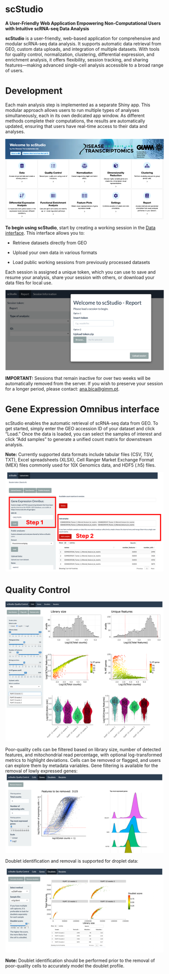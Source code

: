 # scStudio
**A User-Friendly Web Application Empowering Non-Computational Users with Intuitive scRNA-seq Data Analysis**

**scStudio** is a user-friendly, web-based application for comprehensive and modular scRNA-seq data analysis. It supports automatic data retrieval from GEO, custom data uploads, and integration of multiple datasets. With tools for quality control, normalization, clustering, differential expression, and enrichment analysis, it offers flexibility, session tracking, and sharing features—making advanced single-cell analysis accessible to a broad range of users.

# Development

Each main analysis step is implemented as a separate Shiny app. This modular approach allows users to run multiple types of analyses simultaneously, each in its own dedicated app window. As different methods complete their computations, the results are automatically updated, ensuring that users have real-time access to their data and analyses. 

[![Alt text](images/Homepage.png)](https://compbio.imm.medicina.ulisboa.pt/app/scStudio)


**To begin using scStudio**, start by creating a working session in the [Data interface](https://compbio.imm.medicina.ulisboa.pt/app/scStudio_DATA). This interface allows you to:

- Retrieve datasets directly from GEO

- Upload your own data in various formats

- Load public working sessions from previously processed datasets

Each session is assigned a unique token, which you can use to save and resume your analysis, share your session with others, or download your data files for local use.

![Alt text](images/insert-session-token.png)

**IMPORTANT:** Sessions that remain inactive for over two weeks will be automatically removed from the server. If you wish to preserve your session for a longer period, please contact: ana.bica@gimm.pt.

# Gene Expression Omnibus interface

scStudio enables the automatic retrieval of scRNA-seq data from GEO. To get started, simply enter the GEO accession ID of your dataset and click “Load.” Once the data is loaded, you can select the samples of interest and click “Add samples” to generate a unified count matrix for downstream analysis.

**Note:** Currently supported data formats include tabular files (CSV, TSV, TXT), Excel spreadsheets (XLSX), Cell Ranger Market Exchange Format (MEX) files commonly used for 10X Genomics data, and HDF5 (.h5) files.

![Alt text](images/GEO-upload.png)
   
# Quality Control

![Alt text](images/QC.png)

Poor-quality cells can be filtered based on library size, number of detected features, and mitochondrial read percentage, with optional log-transformed metrics to highlight deviations. Cells can be removed or flagged, and users can explore them by metadata variables. Gene filtering is available for the removal of lowly expressed genes: 
![Alt text](images/gene-filtering.png)

Doublet identification and removal is supported for droplet data:

![Alt text](images/doublets.png)

**Note:** Doublet identification should be performed prior to the removal of poor-quality cells to accurately model the doublet profile. 
















